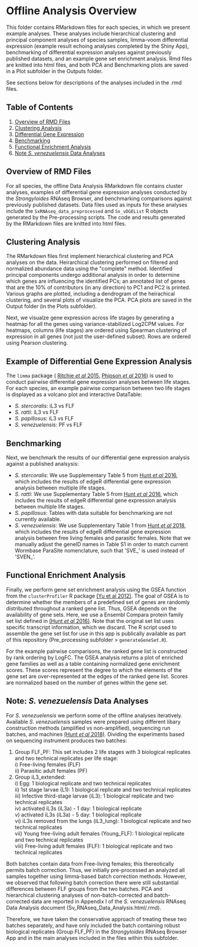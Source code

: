 # Offline Analysis Overview  
This folder contains RMarkdown files for each species, in which we present example analyses. These analyses include hierarchical clustering and principal component analyses of species samples, limma-voom differential expression (example result echoing analyses completed by the Shiny App), benchmarking of differential expression analyses against previously published datasets, and an example gene set enrichment analysis. Rmd files are knitted into html files, and both PCA and Benchmarking plots are saved in a Plot subfolder in the Outputs folder.  

See sections below for descriptions of the analyses included in the .rmd files.  

## Table of Contents  
1. [Overview of RMD Files](#overview-of-rmd-files)
1. [Clustering Analysis](#clustering-analysis)
2. [Differential Gene Expression](#example-of-differential-gene-expression-analysis)
3. [Benchmarking](#benchmarking)
4. [Functional Enrichment Analysis](#functional-enrichment-analysis)
5. [Note *S. venezuelensis* Data Analyses](note:-s.venezuelensis-data-analyses)

## Overview of RMD Files  
For all species, the offline Data Analysis RMarkdown file contains cluster analyses, examples of differential gene expression analyses conducted by the *Strongyloides* RNAseq Browser, and benchmarking comparisons against previously published datasets. Data files used as inputs for these analyses include the `SxRNAseq_data_preprocessed` and `Sx_vDGEList` R objects generated by the Pre-processing scripts. The code and results generated by the RMarkdown files are knitted into html files.  

## Clustering Analysis
The RMarkdown files first implement hierarchical clustering and PCA analyses on the data. Heirarchical clustering performed on filtered and normalized abundance data using the "complete" method. Identified principal components undergo additional analysis in order to determine which genes are influencing the identified PCs; an annotated list of genes that are the 10% of contributors (in any direction) to PC1 and PC2 is printed. Various graphs are plotted, including a dendrogram of the heirachical clustering, and several plots of visualize the PCA. PCA plots are saved in the Output folder (in the Plots subfolder).  

Next, we visualze gene expression across life stages by generating a heatmap for all the genes using variance-stabilized Log2CPM values. For heatmaps, columns (life stages) are ordered using Spearman clustering of expression in all genes (not just the user-defined subset). Rows are ordered using Pearson clustering.  

## Example of Differential Gene Expression Analysis
The `limma` package ( [Ritchie *et al* 2015](https://pubmed.ncbi.nlm.nih.gov/25605792/), [Phipson *et al* 2016](https://www.ncbi.nlm.nih.gov/pmc/articles/PMC5373812/)) is used to conduct pairwise differential gene expression analyses between life stages. For each species, an example pairwise comparison between two life stages is displayed as a volcano plot and interactive DataTable:

  * *S. stercoralis*: iL3 vs FLF  
  * *S. ratti*: iL3 vs FLF  
  * *S. papillosus*: iL3 vs FLF  
  * *S. venezuelensis*: PF vs FLF  

## Benchmarking
Next, we benchmark the results of our differential gene expression analysis against a published analsysis:

  * *S. stercoralis*: We use Supplementary Table 5 from [Hunt *et al* 2016](https://www.nature.com/articles/ng.3495), which includes the results of edgeR differential gene expression analysis between multiple life stages.  
  * *S. ratti*: We use Supplementary Table 5 from [Hunt *et al* 2016](https://www.nature.com/articles/ng.3495), which includes the results of edgeR differential gene expression analysis between multiple life stages.  
  * *S. papillosus*: Tables with data suitable for benchmarking are not currently available.  
  * *S. venezuelensis*: We use Supplementary Table 1 from [Hunt *et al* 2018](https://www.nature.com/articles/s41598-018-23514-z), which includes the results of edgeR differential gene expression analysis between free living females and parasitic females. Note that we manually adjust the geneID names in Table S1 in order to match current Wormbase ParaSite nomenclature, such that 'SVE_' is used instead of 'SVEN_'.  

## Functional Enrichment Analysis
Finally, we perform gene set enrichment analysis using the GSEA function from the `clusterProfiler` R package [(Yu et al 2012)](http://dx.doi.org/10.1089/omi.2011.0118). The goal of GSEA is to determine whether the members of a predefined set of genes are randomly distributed throughout a ranked gene list. Thus, GSEA depends on the availability of gene sets. Here, we use a Ensembl Compara protein family set list defined in [(Hunt *et al* 2016)](https://www.nature.com/articles/ng.3495). Note that the original set list uses specific transcript information, which we discard. The R script used to assemble the gene set list for use in this app is publically available as part of this repository (Pre_processing subfolder > `generateGeneSet.R`).  

For the example pairwise comparisons, the ranked gene list is constructed by rank ordering by LogFC. The GSEA analysis returns a plot of enriched gene families as well as a table containing normalized gene enrichment scores. These scores represent the degree to which the elements of the gene set are over-represented at the edges of the ranked gene list. Scores are normalized based on the number of genes within the gene set.

## Note: *S. venezuelensis* Data Analyses
For *S. venezuelensis* we perform some of the offline analyses iteratively. Available *S. venezuelensis* samples were prepared using different libary construction methods (amplified vs non-amplified), sequencing run batches, and machines [(Hunt *et al* 2018)](https://www.nature.com/articles/s41598-018-23514-z). Dividing the experiments based on sequencing instrument produces two batches:  

  1. Group FLF_PF: This set includes 2 life stages with 3 biological replicates and two technical replicates per life stage:  
    i) Free-living females (FLF)  
    ii) Parasitic adult females (PF)   
  2. Group iL3_extended:   
    i) Egg: 1 biological replicate and two technical replicates  
    ii) 1st stage larvae (L1): 1 biological replicate and two technical replicates  
    iii) Infective third-stage larvae (iL3): 1 biological replicate and two technical replicates  
    iv) activated iL3s (iL3a) - 1 day: 1 biological replicate  
    v) activated iL3s (iL3a) - 5 day: 1 biological replicate  
    vi) iL3s removed from the lungs (iL3_lung): 1 biological replicate and two technical replicates  
    vii) Young free-living adult females (Young_FLF): 1 biological replicate and two technical replicates  
    viii) Free-living adult females (FLF): 1 biological replicate and two technical replicates  

Both batches contain data from Free-living females; this thereotically permits batch correction. Thus, we initially pre-processed an analyzed all samples together using limma-based batch correction methods. However, we observed that following batch correction there were still substantial differences between FLF groups from the two batches. PCA and hierarchical clustering analyses of non-batch-corrected and batch-corrected data are reported in Appendix I of the *S. venezuelensis* RNAseq Data Analysis document (Sv_RNAseq_Data_Analysis.html/.rmd).  

Therefore, we have taken the conservative approach of treating these two batches separately, and have only included the batch containing robust biological replicates (Group FLF_PF) in the *Strongyloides* RNAseq Browser App and in the main analyses included in the files within this subfolder.


